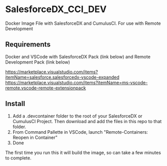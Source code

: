 # SalesforceDX_CCI_DEV
Docker Image File with SalesforceDX and CumulusCI. For use with Remote Development

## Requirements
Docker and VSCode with SalesforceDX Pack (link below) and Remote Development Pack (link below)

https://marketplace.visualstudio.com/items?itemName=salesforce.salesforcedx-vscode-expanded
https://marketplace.visualstudio.com/items?itemName=ms-vscode-remote.vscode-remote-extensionpack

## Install 
1. Add a .devcontainer folder to the root of your SalesforceDX or CumulusCI Project. Then download and add the files in this repo to that folder.
2. From Command Pallette in VSCode, launch "Remote-Containers: Reopen in Container"
3. Done

The first time you run this it will build the image, so can take a few minutes to complete. 
